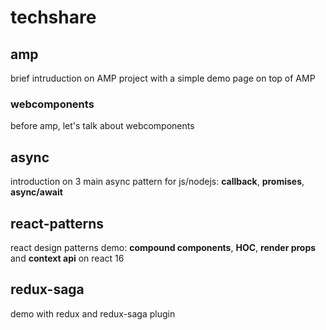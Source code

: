 # techshare

## amp 
brief intruduction on AMP project with a simple demo page on top of AMP

### webcomponents
before amp, let's talk about webcomponents

## async
introduction on 3 main async pattern for js/nodejs: **callback**, **promises**, **async/await**

## react-patterns
react design patterns demo: **compound components**, **HOC**, **render props** and **context api** on react 16

## redux-saga
demo with redux and redux-saga plugin
